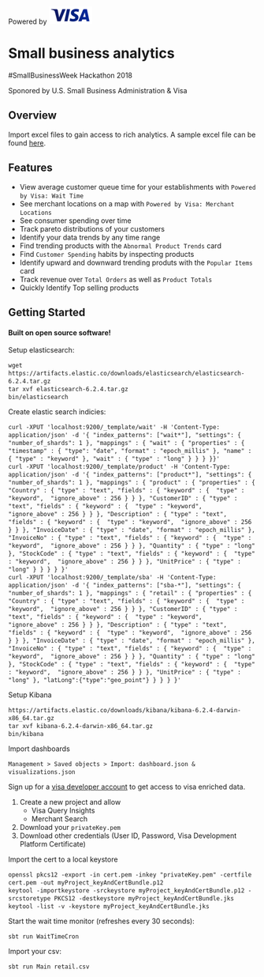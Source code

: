 Powered by ![visa](https://github.com/henneberger/sba-hack/raw/master/visa2.png)

# Small business analytics

 \#SmallBusinessWeek Hackathon 2018

Sponored by U.S. Small Business Administration & Visa


## Overview
Import excel files to gain access to rich analytics. A sample excel file can be found [here](https://github.com/henneberger/sba-hack/blob/master/retail.csv).


## Features
* View average customer queue time for your establishments with `Powered by Visa: Wait Time`
* See merchant locations on a map with `Powered by Visa: Merchant Locations`
* See consumer spending over time
* Track pareto distributions of your customers
* Identify your data trends by any time range
* Find trending products with the `Abnormal Product Trends` card
* Find `Customer Spending` habits by inspecting products
* Identify upward and downward trending produts with the `Popular Items` card
* Track revenue over `Total Orders` as well as `Product Totals`
* Quickly Identify Top selling products

## Getting Started
#### Built on open source software!

Setup elasticsearch:
```
wget https://artifacts.elastic.co/downloads/elasticsearch/elasticsearch-6.2.4.tar.gz
tar xvf elasticsearch-6.2.4.tar.gz
bin/elasticsearch
```

Create elastic search indicies:
```
curl -XPUT 'localhost:9200/_template/wait' -H 'Content-Type: application/json' -d '{ "index_patterns": ["wait*"], "settings": { "number_of_shards": 1 }, "mappings" : { "wait" : { "properties" : { "timestamp" : { "type": "date", "format" : "epoch_millis" }, "name" : { "type" : "keyword" }, "wait" : { "type" : "long" } } } }}'
curl -XPUT 'localhost:9200/_template/product' -H 'Content-Type: application/json' -d '{ "index_patterns": ["product*"], "settings": { "number_of_shards": 1 }, "mappings" : { "product" : { "properties" : { "Country" : { "type" : "text", "fields" : { "keyword" : {  "type" : "keyword",  "ignore_above" : 256 } } }, "CustomerID" : { "type" : "text", "fields" : { "keyword" : {  "type" : "keyword",  "ignore_above" : 256 } } }, "Description" : { "type" : "text", "fields" : { "keyword" : {  "type" : "keyword",  "ignore_above" : 256 } } }, "InvoiceDate" : { "type" : "date", "format" : "epoch_millis" }, "InvoiceNo" : { "type" : "text", "fields" : { "keyword" : {  "type" : "keyword",  "ignore_above" : 256 } } }, "Quantity" : { "type" : "long" }, "StockCode" : { "type" : "text", "fields" : { "keyword" : {  "type" : "keyword",  "ignore_above" : 256 } } }, "UnitPrice" : { "type" : "long" } } } } }'
curl -XPUT 'localhost:9200/_template/sba' -H 'Content-Type: application/json' -d '{ "index_patterns": ["sba-*"], "settings": { "number_of_shards": 1 }, "mappings" : { "retail" : { "properties" : { "Country" : { "type" : "text", "fields" : { "keyword" : {  "type" : "keyword",  "ignore_above" : 256 } } }, "CustomerID" : { "type" : "text", "fields" : { "keyword" : {  "type" : "keyword",  "ignore_above" : 256 } } }, "Description" : { "type" : "text", "fields" : { "keyword" : {  "type" : "keyword",  "ignore_above" : 256 } } }, "InvoiceDate" : { "type" : "date", "format" : "epoch_millis" }, "InvoiceNo" : { "type" : "text", "fields" : { "keyword" : {  "type" : "keyword",  "ignore_above" : 256 } } }, "Quantity" : { "type" : "long" }, "StockCode" : { "type" : "text", "fields" : { "keyword" : {  "type" : "keyword",  "ignore_above" : 256 } } }, "UnitPrice" : { "type" : "long" }, "latLong":{"type":"geo_point"} } } } }'
```

Setup Kibana
```
https://artifacts.elastic.co/downloads/kibana/kibana-6.2.4-darwin-x86_64.tar.gz
tar xvf kibana-6.2.4-darwin-x86_64.tar.gz
bin/kibana
```

Import dashboards
```
Management > Saved objects > Import: dashboard.json & visualizations.json
```

Sign up for a [visa developer account](https://developer.visa.com/portal/#login) to get access to visa enriched data.

1. Create a new project and allow
    * Visa Query Insights
    * Merchant Search
1. Download your `privateKey.pem`
1. Download other credentials (User ID, Password, Visa Development Platform Certificate)

Import the cert to a local keystore
```
openssl pkcs12 -export -in cert.pem -inkey "privateKey.pem" -certfile cert.pem -out myProject_keyAndCertBundle.p12
keytool -importkeystore -srckeystore myProject_keyAndCertBundle.p12 -srcstoretype PKCS12 -destkeystore myProject_keyAndCertBundle.jks
keytool -list -v -keystore myProject_keyAndCertBundle.jks
```


Start the wait time monitor (refreshes every 30 seconds):
```
sbt run WaitTimeCron
```

Import your csv:
```
sbt run Main retail.csv
```
